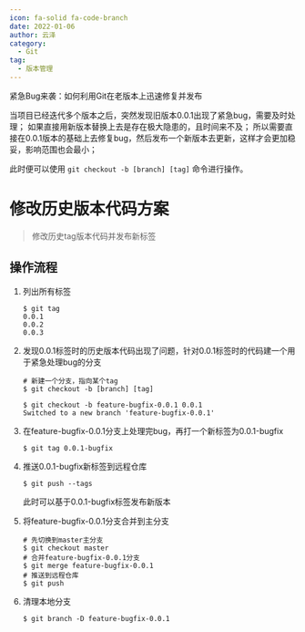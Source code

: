 ```yaml
---
icon: fa-solid fa-code-branch
date: 2022-01-06
author: 云泽
category:
  - Git
tag:
  - 版本管理
---
```


紧急Bug来袭：如何利用Git在老版本上迅速修复并发布

当项目已经迭代多个版本之后，突然发现旧版本0.0.1出现了紧急bug，需要及时处理；
如果直接用新版本替换上去是存在极大隐患的，且时间来不及；
所以需要直接在0.0.1版本的基础上去修复bug，然后发布一个新版本去更新，这样才会更加稳妥，影响范围也会最小；

此时便可以使用 `git checkout -b [branch] [tag]` 命令进行操作。


<!-- more -->

# 修改历史版本代码方案 

> 修改历史tag版本代码并发布新标签

## 操作流程

1. 列出所有标签

   ```shell
   $ git tag
   0.0.1
   0.0.2
   0.0.3
   ```



2. 发现0.0.1标签时的历史版本代码出现了问题，针对0.0.1标签时的代码建一个用于紧急处理bug的分支

   ```shell
   # 新建一个分支，指向某个tag
   $ git checkout -b [branch] [tag]
   
   ```

   ```shell
   $ git checkout -b feature-bugfix-0.0.1 0.0.1
   Switched to a new branch 'feature-bugfix-0.0.1'
   ```



3. 在feature-bugfix-0.0.1分支上处理完bug，再打一个新标签为0.0.1-bugfix

   ```shell
   $ git tag 0.0.1-bugfix
   ```



4. 推送0.0.1-bugfix新标签到远程仓库

   ```shell
   $ git push --tags
   ```

   此时可以基于0.0.1-bugfix标签发布新版本



5. 将feature-bugfix-0.0.1分支合并到主分支

   ```shell
   # 先切换到master主分支
   $ git checkout master
   # 合并feature-bugfix-0.0.1分支
   $ git merge feature-bugfix-0.0.1
   # 推送到远程仓库
   $ git push 
   ```



6. 清理本地分支

   ```shell
   $ git branch -D feature-bugfix-0.0.1
   ```
